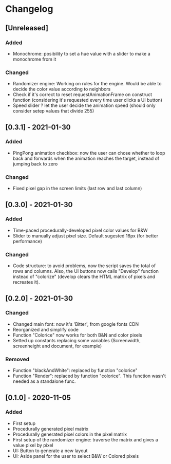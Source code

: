 # Changelog
## [Unreleased]
### Added
- Monochrome: posibility to set a hue value with a slider to make a monochrome from it
### Changed
- Randomizer engine: Working on rules for the engine. Would be able to decide the color value according to neighbors
- Check if it's correct to reset requestAnimationFrame on construct function (considering it's requested every time user clicks a UI button)
- Speed slider ? let the user decide the animation speed (should only consider setep values that divide 255)

## [0.3.1] - 2021-01-30
### Added
- PingPong animation checkbox: now the user can chose whether to loop back and forwards when the animation reaches the target, instead of jumping back to zero

### Changed
- Fixed pixel gap in the screen limits (last row and last column)

## [0.3.0] - 2021-01-30
### Added
- Time-paced procedurally-developed pixel color values for B&W
- Slider to manually adjust pixel size. Default sugested 16px (for better performance)

### Changed
- Code structure: to avoid problems, now the script saves the total of rows and columns. Also, the UI buttons now calls "Develop" function instead of "colorize" (develop clears the HTML matrix of pixels and recreates it).

## [0.2.0] - 2021-01-30
### Changed
- Changed main font: now it's 'Bitter', from google fonts CDN
- Reorganized and simplify code
- Function "Colorice" now works for both B&N and color pixels
- Setted up constants replacing some variables (Screenwidth, screenheight and document, for example)

### Removed
- Function "blackAndWhite": replaced by function "colorice"
- Function "Render": replaced by function "colorice". This function wasn't needed as a standalone func.




## [0.1.0] - 2020-11-05
### Added
- First setup
- Procedurally generated pixel matrix
- Procedurally generated pixel colors in the pixel matrix
- First setup of the randomizer engine: traverse the matrix and gives a value pixel by pixel
- UI: Button to generate a new layout
- UI: Aside panel for the user to select B&W or Colored pixels
